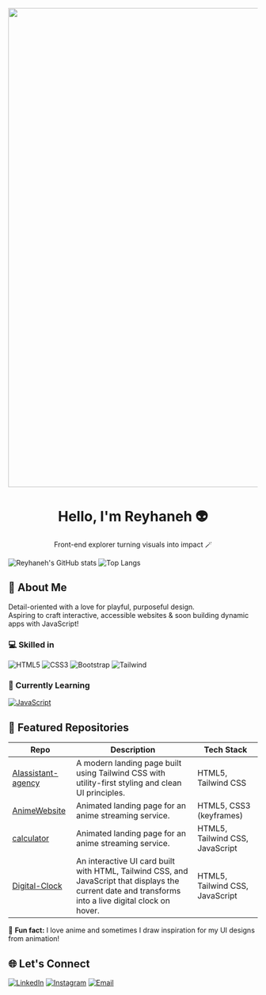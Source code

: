 <p align="center">
<img width="2560" height="968" alt="Project (20250802115532)" src="https://github.com/user-attachments/assets/0227414f-63cc-4c30-83d7-405c659ef4dc" />
</p>

<h1 align="center">Hello, I'm Reyhaneh 👽</h1>
<p align="center">Front-end explorer turning visuals into impact 🪄</p>

![Reyhaneh's GitHub stats](https://github-readme-stats.vercel.app/api?username=reyhanneh-gh&hide=contribs,prs&show_icons=true&theme=material-palenight&rank_icon=github&hide_border=true)
![Top Langs](https://github-readme-stats.vercel.app/api/top-langs/?username=reyhanneh-gh&layout=compact&theme=material-palenight&hide_border=true)

## 🔮 About Me
Detail-oriented with a love for playful, purposeful design.  
Aspiring to craft interactive, accessible websites & soon building dynamic apps with JavaScript!

### 💻 Skilled in
![HTML5](https://img.shields.io/badge/-HTML5-E34F26?logo=html5&logoColor=fff) ![CSS3](https://img.shields.io/badge/-CSS3-1572B6?logo=css3&logoColor=fff) ![Bootstrap](https://img.shields.io/badge/-Bootstrap-563d7c?logo=bootstrap&logoColor=fff) ![Tailwind](https://img.shields.io/badge/-Tailwind-38B2AC?logo=tailwindcss&logoColor=fff)

### 🧩 Currently Learning
[![JavaScript](https://img.shields.io/badge/JavaScript-F7DF1E?logo=javascript&logoColor=000)](#)

## 🍇 Featured Repositories

| Repo                | Description                                                                                      | Tech Stack              |
|---------------------|--------------------------------------------------------------------------------------------------|--------------------------|
| [AIassistant-agency](https://github.com/reyhanneh-gh/AIassistant-agency)  | A modern landing page built using Tailwind CSS with utility-first styling and clean UI principles.| HTML5, Tailwind CSS      |
| [AnimeWebsite](https://github.com/reyhanneh-gh/AnimeWebsite)        | Animated landing page for an anime streaming service.                                            | HTML5, CSS3 (keyframes)  |
| [calculator](https://github.com/reyhanneh-gh/AnimeWebsite)        | Animated landing page for an anime streaming service.                                            | HTML5, Tailwind CSS, JavaScript  |
| [Digital-Clock](https://github.com/reyhanneh-gh/Digital-clock)| An interactive UI card built with HTML, Tailwind CSS, and JavaScript that displays the current date and transforms into a live digital clock on hover.       | HTML5, Tailwind CSS, JavaScript  |

🍙 **Fun fact:** I love anime and sometimes I draw inspiration for my UI designs from animation!

## 🌐 Let's Connect

[![LinkedIn](https://img.shields.io/badge/LinkedIn-%23C49BCF.svg?&style=for-the-badge&logo=linkedin&logoColor=white)](https://www.linkedin.com/in/reyhaneh-ghalambor-76a889368/)
[![Instagram](https://img.shields.io/badge/Instagram-%23C49BCF.svg?&style=for-the-badge&logo=instagram&logoColor=white)](https://www.instagram.com/reyhaneh.alt/)
[![Email](https://img.shields.io/badge/Email-%23C49BCF.svg?&style=for-the-badge&logo=gmail&logoColor=white)](mailto:reyhaneh80ghalambor@gmail.com)
